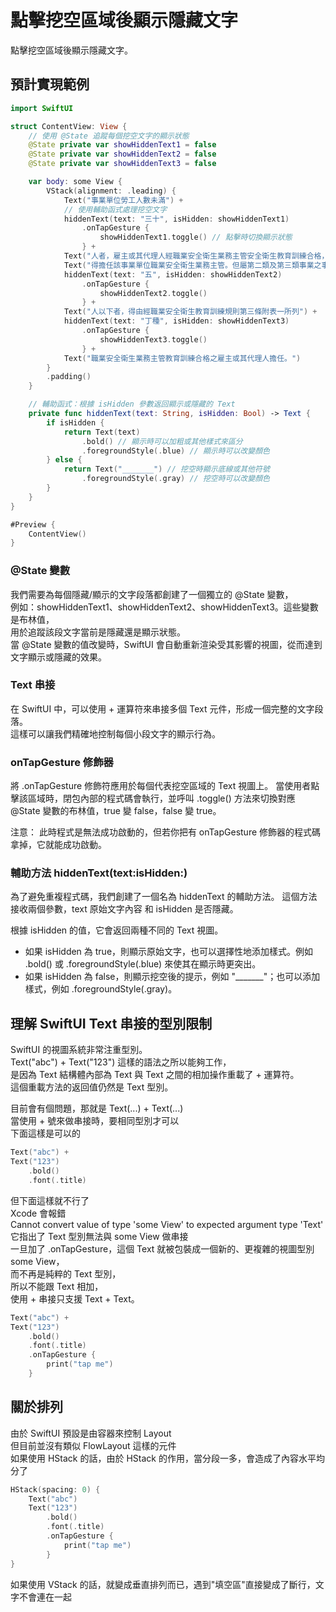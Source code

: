 
# 點擊挖空區域後顯示隱藏文字

點擊挖空區域後顯示隱藏文字。

## 預計實現範例

```swift
import SwiftUI

struct ContentView: View {
    // 使用 @State 追蹤每個挖空文字的顯示狀態
    @State private var showHiddenText1 = false
    @State private var showHiddenText2 = false
    @State private var showHiddenText3 = false

    var body: some View {
        VStack(alignment: .leading) {
            Text("事業單位勞工人數未滿") + 
            // 使用輔助函式處理挖空文字
            hiddenText(text: "三十", isHidden: showHiddenText1) 
                .onTapGesture {
                    showHiddenText1.toggle() // 點擊時切換顯示狀態
                } + 
            Text("人者，雇主或其代理人經職業安全衛生業務主管安全衛生教育訓練合格，") + 
            Text("得擔任該事業單位職業安全衛生業務主管。但屬第二類及第三類事業之事業單位，且勞工人數在") + 
            hiddenText(text: "五", isHidden: showHiddenText2)
                .onTapGesture {
                    showHiddenText2.toggle()
                } + 
            Text("人以下者，得由經職業安全衛生教育訓練規則第三條附表一所列") + 
            hiddenText(text: "丁種", isHidden: showHiddenText3)
                .onTapGesture {
                    showHiddenText3.toggle()
                } + 
            Text("職業安全衛生業務主管教育訓練合格之雇主或其代理人擔任。")
        }
        .padding()
    }

    // 輔助函式：根據 isHidden 參數返回顯示或隱藏的 Text
    private func hiddenText(text: String, isHidden: Bool) -> Text {
        if isHidden {
            return Text(text)
                .bold() // 顯示時可以加粗或其他樣式來區分
                .foregroundStyle(.blue) // 顯示時可以改變顏色
        } else {
            return Text("_______") // 挖空時顯示底線或其他符號
                .foregroundStyle(.gray) // 挖空時可以改變顏色
        }
    }
}

#Preview {
    ContentView()
}
```

### @State 變數

我們需要為每個隱藏/顯示的文字段落都創建了一個獨立的 @State 變數，  
例如：showHiddenText1、showHiddenText2、showHiddenText3。這些變數是布林值，  
用於追蹤該段文字當前是隱藏還是顯示狀態。  
當 @State 變數的值改變時，SwiftUI 會自動重新渲染受其影響的視圖，從而達到文字顯示或隱藏的效果。

### Text 串接

在 SwiftUI 中，可以使用 + 運算符來串接多個 Text 元件，形成一個完整的文字段落。  
這樣可以讓我們精確地控制每個小段文字的顯示行為。

### onTapGesture 修飾器

將 .onTapGesture 修飾符應用於每個代表挖空區域的 Text 視圖上。
當使用者點擊該區域時，閉包內部的程式碼會執行，並呼叫 .toggle() 方法來切換對應 @State 變數的布林值，true 變 false，false 變 true。

注意： 
此時程式是無法成功啟動的，但若你把有 onTapGesture 修飾器的程式碼拿掉，它就能成功啟動。

### 輔助方法 hiddenText(text:isHidden:)

為了避免重複程式碼，我們創建了一個名為 hiddenText 的輔助方法。
這個方法接收兩個參數，text 原始文字內容 和 isHidden 是否隱藏。  

根據 isHidden 的值，它會返回兩種不同的 Text 視圖。

- 如果 isHidden 為 true，則顯示原始文字，也可以選擇性地添加樣式。例如 .bold() 或 .foregroundStyle(.blue) 來使其在顯示時更突出。
- 如果 isHidden 為 false，則顯示挖空後的提示，例如 "_______"；也可以添加樣式，例如 .foregroundStyle(.gray)。

## 理解 SwiftUI Text 串接的型別限制

SwiftUI 的視圖系統非常注重型別。  
Text("abc") + Text("123") 這樣的語法之所以能夠工作，  
是因為 Text 結構體內部為 Text 與 Text 之間的相加操作重載了 + 運算符。  
這個重載方法的返回值仍然是 Text 型別。

目前會有個問題，那就是 Text(...) + Text(...)  
當使用 + 號來做串接時，要相同型別才可以  
下面這樣是可以的

```swift
Text("abc") +
Text("123")
    .bold()
    .font(.title)
```

但下面這樣就不行了  
Xcode 會報錯  
Cannot convert value of type 'some View' to expected argument type 'Text'  
它指出了 Text 型別無法與 some View 做串接  
一旦加了 .onTapGesture，這個 Text 就被包裝成一個新的、更複雜的視圖型別 some View，  
而不再是純粹的 Text 型別，  
所以不能跟 Text 相加，  
使用 + 串接只支援 Text + Text。

```swift
Text("abc") +
Text("123")
    .bold()
    .font(.title)
    .onTapGesture {
        print("tap me")
    }
```

## 關於排列

由於 SwiftUI 預設是由容器來控制 Layout  
但目前並沒有類似 FlowLayout 這樣的元件  
如果使用 HStack 的話，由於 HStack 的作用，當分段一多，會造成了內容水平均分了  

```swift
HStack(spacing: 0) { 
    Text("abc")
    Text("123")
        .bold()
        .font(.title)
        .onTapGesture {
            print("tap me")
        }
}
```

如果使用 VStack 的話，就變成垂直排列而已，遇到"填空區"直接變成了斷行，文字不會連在一起  

